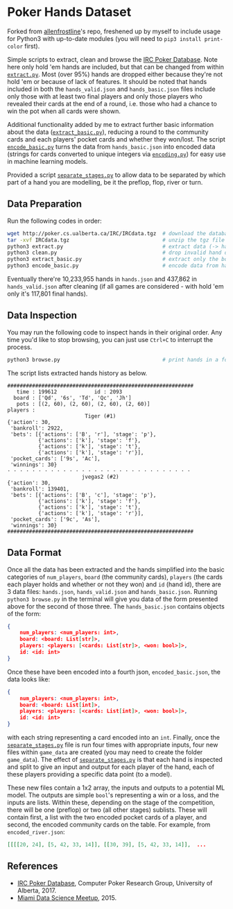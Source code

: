 # Poker Hands Dataset

Forked from [allenfrostline](https://github.com/allenfrostline/PokerHandsDataset)'s repo, freshened up by myself to include usage for Python3 with up-to-date modules (you will need to `pip3 install print-color` first).

Simple scripts to extract, clean and browse the [IRC Poker Database](https://poker.cs.ualberta.ca/irc_poker_database.html). Note here only hold 'em hands are included, but that can be changed from within [`extract.py`](extract.py). Most (over 95%) hands are dropped either because they're not hold 'em or because of lack of features. It should be noted that hands included in both the `hands_valid.json` and `hands_basic.json` files include only those with at least two final players and only those players who revealed their cards at the end of a round, i.e. those who had a chance to win the pot when all cards were shown.

Additional functionality added by me to extract further basic information about the data ([`extract_basic.py`](extract_basic.py)), reducing a round to the community cards and each players' pocket cards and whether they won/lost. The script [`encode_basic.py`](encode_basic.py) turns the data from `hands_basic.json` into encoded data (strings for cards converted to unique integers via [`encoding.py`](encoding.py)) for easy use in machine learning models.

Provided a script [`separate_stages.py`](separate_stage.py) to allow data to be separated by which part of a hand you are modelling, be it the preflop, flop, river or turn.

## Data Preparation

Run the following codes in order:

```zsh
wget http://poker.cs.ualberta.ca/IRC/IRCdata.tgz  # download the database (-> IRCdata.tgz)
tar -xvf IRCdata.tgz                              # unzip the tgz file (-> IRCdata)
python3 extract.py                                # extract data (-> hands.json)
python3 clean.py                                  # drop invalid hand data (-> hands_valid.json)
python3 extract_basic.py                          # extract only the board, players' pocket cards and winners (-> hands_basic.json)
python3 encode_basic.py                           # encode data from hands_basic.json into integers for a machine learning model (-> encoded_basic.json)
```

Eventually there're 10,233,955 hands in `hands.json` and 437,862 in `hands_valid.json` after cleaning (if all games are considered - with hold 'em only it's 117,801 final hands).

## Data Inspection

You may run the following code to inspect hands in their original order. Any time you'd like to stop browsing, you can just use `Ctrl+C` to interrupt the process.

```zsh
python3 browse.py                                 # print hands in a formatted way
```

The script lists extracted hands history as below.

    ############################################################
       time : 199612            id : 2093
      board : ['Qd', '6s', 'Td', 'Qc', 'Jh']
       pots : [(2, 60), (2, 60), (2, 60), (2, 60)]
    players : 
                             Tiger (#1)                         
    {'action': 30,
     'bankroll': 2922,
     'bets': [{'actions': ['B', 'r'], 'stage': 'p'},
              {'actions': ['k'], 'stage': 'f'},
              {'actions': ['k'], 'stage': 't'},
              {'actions': ['k'], 'stage': 'r'}],
     'pocket_cards': ['9s', 'Ac'],
     'winnings': 30}
    · · · · · · · · · · · · · · · · · · · · · · · · · · · · · · 
                            jvegas2 (#2)                        
    {'action': 30,
     'bankroll': 139401,
     'bets': [{'actions': ['B', 'c'], 'stage': 'p'},
              {'actions': ['k'], 'stage': 'f'},
              {'actions': ['k'], 'stage': 't'},
              {'actions': ['k'], 'stage': 'r'}],
     'pocket_cards': ['9c', 'As'],
     'winnings': 30}
    ############################################################

## Data Format

Once all the data has been extracted and the hands simplified into the basic categories of `num_players`, `board` (the community cards), `players` (the cards each player holds and whether or not they won) and `id` (hand id), there are 3 data files: `hands.json`, `hands_valid.json` and `hands_basic.json`. Running `python3 browse.py` in the terminal will give you data of the form presented above for the second of those three. The `hands_basic.json` contains objects of the form:

```json
{
    num_players: <num_players: int>,
    board: <board: List[str]>,
    players: <players: [<cards: List[str]>, <won: bool>]>,
    id: <id: int>
}
```

Once these have been encoded into a fourth json, `encoded_basic.json`, the data looks like:

```json
{
    num_players: <num_players: int>,
    board: <board: List[int]>,
    players: <players: [<cards: List[int]>, <won: bool>]>,
    id: <id: int>
}
```

with each string representing a card encoded into an `int`. Finally, once the [`separate_stages.py`](separate_stages.py) file is run four times with appropriate inputs, four new files within `game_data` are created (you may need to create the folder `game_data`). The effect of [`separate_stages.py`](separate_stages.py) is that each hand is inspected and split to give an input and output for each player of the hand, each of these players providing a specific data point (to a model).

These new files contain a 1x2 array, the inputs and outputs to a potential ML model. The outputs are simple `bool`'s representing a win or a loss, and the inputs are lists. Within these, depending on the stage of the competition, there will be one (preflop) or two (all other stages) sublists. These will contain first, a list with the two encoded pocket cards of a player, and second, the encoded community cards on the table. For example, from `encoded_river.json`:

```json
[[[[20, 24], [5, 42, 33, 14]], [[30, 39], [5, 42, 33, 14]],  ...
```

## References

- [IRC Poker Database](http://poker.cs.ualberta.ca/irc_poker_database.html), Computer Poker Research Group, University of Alberta, 2017.
- [Miami Data Science Meetup](https://github.com/dksmith01/MSDM/blob/987836595c73423b89f83b29747956129bec16c2/.ipynb_checkpoints/MDSM%20Project%201%20Poker%20Python%20Wrangling%20Code-checkpoint.ipynb), 2015.
